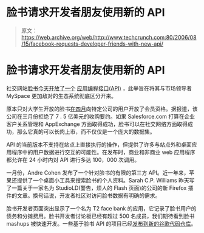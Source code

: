 # 脸书请求开发者朋友使用新的 API

> 原文：<https://web.archive.org/web/http://www.techcrunch.com:80/2006/08/15/facebook-requests-developer-friends-with-new-api/>

# 脸书请求开发者朋友使用新的 API

社交网站[脸书今天开放了一个](https://web.archive.org/web/20211128171231/http://facebook.com/) [应用编程接口(API)](https://web.archive.org/web/20211128171231/http://developers.facebook.com/) ，此举旨在将其与市场领导者 MySpace 更加敌对的生态系统彻底区分开来。

原本只对大学生开放的脸书[在四月](https://web.archive.org/web/20211128171231/http://www.beta.techcrunch.com/2006/04/26/facebook-goes-beyond-college-high-school-markets/)向特定公司的用户开放了会员资格。据报道，该公司在三月份拒绝了 7 . 5 亿美元的收购要约。如果 Salesforce.com 打算在企业客户关系管理和 AppExchange 方面取得成功，脸书可以在社交网络方面取得成功，那么它真的可以长肉上市，而不仅仅是一个庞大的数据集。

API 的当前版本不支持在站点上直接执行的操作，但提供了许多与站点外和桌面应用程序中的用户数据进行交互的可能性。在发布时，商业和非商业 web 应用程序都允许在 24 小时内对 API 进行多达 100，000 次调用。

一月份，Andre Cohen 发布了一个针对脸书的有限的第三方 API。近一年来，苹果还提供了一个桌面小工具来搜索脸书的个人资料。Sarah C.P. Williams 昨天写了一篇关于一家名为 StudioLD(警告，烦人的 Flash 页面)的公司的新 Firefox 插件的文章。换句话说，开发者社区对访问脸书数据有明确的需求。

脸书开发者页面突出显示了一个名为 T2 face bank 的应用，它记录了脸书用户的债务和分摊费用。脸书开发者讨论板已经有超过 500 名成员，我们期待看到脸书 mashups 被快速开发。一些基于脸书 API 的项目已经[发布到新的谷歌代码仓库](https://web.archive.org/web/20211128171231/http://code.google.com/hosting/search?q=Facebook&projectsearch=Search+Projects)。